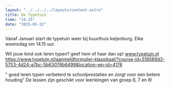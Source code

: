 ```yaml
---
layout: "../../../../layouts/content.astro"
title: De Typetuin
time: "14.15"
date: "2025-01-22"
---
```


Vanaf Januari start de typetuin weer bij buurthuis keijenburg.
Elke woensdag om 14.15 uur.

Wil jouw kind ook leren typen? geef hem of haar dan op!
www.typetuin.nl
https://www.typetuin.nl/aanmeldformulier-klassikaal/?course-id=518589d3-5753-4d24-a7bc-5b63076b6499&location-wp-id=4176 

" goed leren typen verbeterd te schoolprestaties en zorgt voor een betere houding"
De lessen zijn geschikt voor leerleingen van groep 6, 7 en 8!
